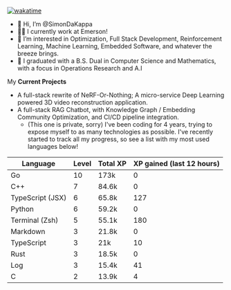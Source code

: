 
[![wakatime](https://wakatime.com/badge/user/50e6c678-94a9-4739-af51-360aeb113c51.svg)](https://wakatime.com/@50e6c678-94a9-4739-af51-360aeb113c51)

- 👋 Hi, I’m @SimonDaKappa
- 🧑‍💼 I currently work at Emerson!
- 👀 I’m interested in Optimization, Full Stack Development, Reinforcement Learning, Machine Learning, Embedded Software, and whatever the breeze brings.
- 🌱 I graduated with a B.S. Dual in Computer Science and Mathematics, with a focus in Operations Research and A.I

My **Current Projects** 
- A full-stack rewrite of NeRF-Or-Nothing; A micro-service Deep Learning powered 3D video reconstruction application.
- A full-stack RAG Chatbot, with Knowledge Graph / Embedding Community Optimization, and CI/CD pipeline integration.
  - (This one is private, sorry)
I've been coding for 4 years, trying to expose myself to as many technologies as possible. I've recently started to track all my progress, so see
a list with my most used languages below!

| Language | Level | Total XP | XP gained (last 12 hours) |
| --- | --- | --- | --- |
| Go | 10 | 173k | 0 |
| C++ | 7 | 84.6k | 0 |
| TypeScript (JSX) | 6 | 65.8k | 127 |
| Python | 6 | 59.2k | 0 |
| Terminal (Zsh) | 5 | 55.1k | 180 |
| Markdown | 3 | 21.8k | 0 |
| TypeScript | 3 | 21k | 10 |
| Rust | 3 | 18.5k | 0 |
| Log | 3 | 15.4k | 41 |
| C | 2 | 13.9k | 4 |